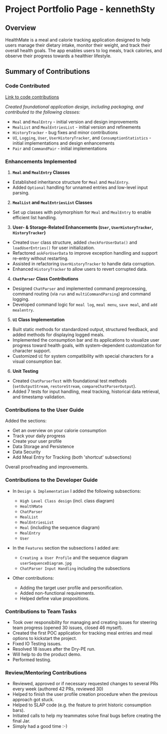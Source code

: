 # Project Portfolio Page - kennethSty

## Overview
HealthMate is a meal and calorie tracking application designed to help users manage their dietary intake, 
monitor their weight, and track their overall health goals. 
The app enables users to log meals, track calories, and observe their progress towards a healthier lifestyle.

## Summary of Contributions

### Code Contributed
[Link to code contributions](https://nus-cs2113-ay2425s1.github.io/tp-dashboard/?search=Kenneth&sort=groupTitle&sortWithin=title&timeframe=commit&mergegroup=&groupSelect=groupByRepos&breakdown=true&checkedFileTypes=docs~functional-code~test-code~other&since=2024-09-20&tabOpen=true&tabType=authorship&tabAuthor=kennethSty&tabRepo=AY2425S1-CS2113-W12-1%2Ftp%5Bmaster%5D&authorshipIsMergeGroup=false&authorshipFileTypes=docs~functional-code~test-code~other&authorshipIsBinaryFileTypeChecked=false&authorshipIsIgnoredFilesChecked=false)

*Created foundational application design, including packaging, and contributed to the following classes:*
- `Meal` and `MealEntry` - initial version and design improvements
- `MealList` and `MealEntriesList` - initial version and refinements
- `HistoryTracker` - bug fixes and minor contributions
- `UI`, `Logging`, `User`, `UserHistoryTracker`, and `ConsumptionStatistics` - initial implementations and design enhancements
- `Pair` and `CommandPair` - initial implementations

### Enhancements Implemented

1. **`Meal` and `MealEntry` Classes**
  - Established inheritance structure for `Meal` and `MealEntry`.
  - Added `Optional` handling for unnamed entries and low-level input parsing.

2. **`MealList` and `MealEntriesList` Classes**
  - Set up classes with polymorphism for `Meal` and `MealEntry` to enable efficient list handling.

3. **User- & Storage-Related Enhancements (`User`, `UserHistoryTracker`, `HistoryTracker`)**
  - Created `User` class structure, added `checkForUserData()` and `loadUserEntries()` for user initialization.
  - Refactored `askForUserData` to improve exception handling and support re-entry without restarting.
  - Assisted in refactoring `UserHistoryTracker` to handle data corruption.
  - Enhanced `HistoryTracker` to allow users to revert corrupted data.

4. **`ChatParser` Class Contributions**
  - Designed `ChatParser` and implemented command preprocessing, command routing (via `run` and `multiCommandParsing`) and command logging.
  - Developed command logic for `meal log`, `meal menu`, `save meal`, and `add mealentry`.

5. **`UI` Class Implementation**
  - Built static methods for standardized output, structured feedback, and added methods for displaying logged meals.
  - Implemented the consumption bar and its applications to visualize user progress toward health goals, with system-dependent customization for character support.
  - Customized `UI` for system compatibility with special characters for a visual consumption bar.

6. **Unit Testing**
  - Created `ChatParserTest` with foundational test methods (`setOutputStream`, `restoreStream`, `compareChatParserOutput`).
  - Added 7 tests for input handling, meal tracking, historical data retrieval, and timestamp validation.


### Contributions to the User Guide
Added the sections:
- Get an overview on your calorie consumption 
- Track your daily progress
- Create your user profile
- Data Storage and Persistence
- Data Security
- Add Meal Entry for Tracking (both 'shortcut' subsections)

Overall proofreading and improvements.

  
### Contributions to the Developer Guide
* In `Design & Implementation` I added the following subsections:
  - `High Level Class design` (incl. class diagram)
  - `HealthMate`
  - `ChatParser`
  - `MealList`
  - `MealEntriesList`
  - `Meal` (including the sequence diagram)
  - `MealEntry`
  - `User`

* In the `Features` section the subsections I added are:
  - `Creating a User Profile` and the sequence diagram `userSequenceDiagram.jpg`
  - `ChatParser Input Handling` including the subsections
* Other contributions:
  - Adding the target user profile and personification.
  - Added non-functional requirements.
  - Helped define value propositions.

### Contributions to Team Tasks
* Took over responsibility for managing and creating issues for steering team progress (opened 30 issues, closed 46 myself).
* Created the first POC application for tracking meal entries and meal options to kickstart the project. 
* Fixed IO Testing issues.
* Resolved 18 issues after the Dry-PE run.
* Will help to do the product demo.
* Performed testing. 

### Review/Mentoring Contributions
* Reviewed, approved or if necessary requested changes to several PRs every week (authored 42 PRs, reviewed 30)
* Helped to finish the user profile creation procedure when the previous approach got stuck.
* Helped to SLAP code (e.g. the feature to print historic consumption bars).
* Initiated calls to help my teammates solve final bugs before creating the final Jar.
* Simply had a good time :-) 
